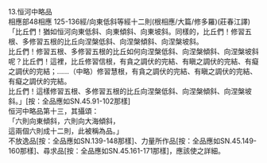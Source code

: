 13.恒河中略品  
相應部48相應 125-136經/向東低斜等經十二則(根相應/大篇/修多羅)(莊春江譯)  
「比丘們！猶如恒河向東低斜、向東傾斜、向東坡斜。同樣的，比丘們！修習五根、多修習五根的比丘向涅槃低斜、向涅槃傾斜、向涅槃坡斜。  
比丘們！修習五根、多修習五根的比丘如何向涅槃低斜、向涅槃傾斜、向涅槃坡斜呢？比丘們！這裡，比丘修習信根，有貪之調伏的完結、有瞋之調伏的完結、有癡之調伏的完結；……（中略）修習慧根，有貪之調伏的完結、有瞋之調伏的完結、有癡之調伏的完結。  
比丘們！這樣修習五根、多修習五根的比丘向涅槃低斜、向涅槃傾斜、向涅槃坡斜。」[按：全品應如SN.45.91-102那樣]  
恒河中略品第十三，其攝頌：  
「六則向東傾斜，六則向大海傾斜，  
這兩個六則成十二則，此被稱為品。」  
不放逸品[按：全品應如SN.139-148那樣]、力量所作品[按：全品應如SN.45.149-160那樣]、尋求品[按：全品應如SN.45.161-171那樣]，應該使之詳細。  
  
  

